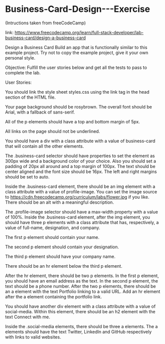 # Business-Card-Design---Exercise

(Intructions taken from freeCodeCamp)

link: https://www.freecodecamp.org/learn/full-stack-developer/lab-business-card/design-a-business-card

Design a Business Card
Build an app that is functionally similar to this example project. Try not to copy the example project, give it your own personal style.

Objective: Fulfill the user stories below and get all the tests to pass to complete the lab.

User Stories:

You should link the style sheet styles.css using the link tag in the head section of the HTML file.

Your page background should be rosybrown. The overall font should be Arial, with a fallback of sans-serif.

All of the p elements should have a top and bottom margin of 5px.

All links on the page should not be underlined.

You should have a div with a class attribute with a value of business-card that will contain all the other elements.

The .business-card selector should have properties to set the element as 300px wide and a background color of your choice. Also you should set a padding of 20px all around and a top margin of 100px. The text should be center aligned and the font size should be 16px. The left and right margins should be set to auto.

Inside the .business-card element, there should be an img element with a class attribute with a value of profile-image. You can set the image source to https://cdn.freecodecamp.org/curriculum/labs/flower.jpg if you like. There should be an alt with a meaningful description.

The .profile-image selector should have a max-width property with a value of 100%.
Inside the .business-card element, after the img element, you should have three p elements with a class attribute that has, respectively, a value of full-name, designation, and company.

The first p element should contain your name.

The second p element should contain your designation.

The third p element should have your company name.

There should be an hr element below the third p element.

After the hr element, there should be two p elements. In the first p element, you should have an email address as the text. In the second p element, the text should be a phone number. After the two p elements, there should be an a element with the text Portfolio linking to a valid URL. Add an hr element after the a element containing the portfolio link.

You should have another div element with a class attribute with a value of social-media. Within this element, there should be an h2 element with the text Connect with me.

Inside the .social-media elements, there should be three a elements. The a elements should have the text Twitter, LinkedIn and GitHub respectively with links to valid websites.
